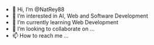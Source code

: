 - 👋 Hi, I’m @NatRey88
- 👀 I’m interested in AI, Web and Software Development
- 🌱 I’m currently learning Web Development
- 💞️ I’m looking to collaborate on ...
- 📫 How to reach me ...

<!---
NatRey88/NatRey88 is a ✨ special ✨ repository because its `README.md` (this file) appears on your GitHub profile.
You can click the Preview link to take a look at your changes.
--->
